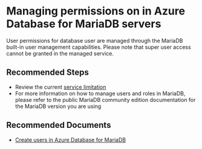 <properties
    pageTitle="Feature differences between MariaDB PaaS and standalone MariaDB"
    description="Feature differences between MariaDB PaaS and standalone MariaDB"
    service="microsoft.dbformariadb"
    resource="servers"
    authors="ajlam"
    ms.author="andrela"
    displayOrder="380"
    selfHelpType="generic"
    supportTopicIds="32640127"
    resourceTags="servers, databases"
    productPesIds="16617"
    cloudEnvironments="public, Fairfax, usnat, ussec"
    articleId="ebb29a6e-81e5-475d-9a8c-4db48814ca82"
	ownershipId="AzureData_AzureDatabaseforMariaDB"
/>

# Managing permissions on in Azure Database for MariaDB servers

User permissions for database user are managed through the MariaDB built-in user management capabilities. Please note that super user access cannot be granted in the managed service.

## **Recommended Steps**

* Review the current [service limitation](https://docs.microsoft.com/azure/mariadb/concepts-limits)
* For more information on how to manage users and roles in MariaDB, please refer to the public MariaDB community edition documentation for the MariaDB version you are using

## **Recommended Documents**

* [Create users in Azure Database for MariaDB](https://docs.microsoft.com/azure/mariadb/howto-create-users)
